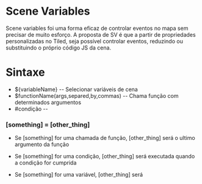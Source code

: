 
# Scene Variables
Scene variables foi uma forma eficaz de controlar eventos no mapa sem precisar de muito esforço. A proposta de SV é que a partir de propriedades personalizadas no Tiled, seja possível controlar eventos, reduzindo ou substituindo o próprio código JS da cena.

# Sintaxe

- ${variableName}
-- Selecionar variáveis de cena
 - $functionName(args,separed,by,commas)
 -- Chama função com determinados argumentos
 - #condição
 --

### [something] = [other_thing]
 - Se [something] for uma chamada de função, [other_thing] será o ultimo argumento da função
 
 - Se [something] for uma condição, [other_thing] será executada quando a condição for cumprida

- Se [something] for uma variável, [other_thing] será
